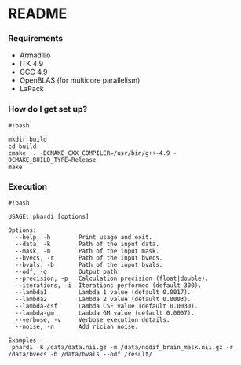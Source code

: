 # README #



### Requirements ###

* Armadillo 
* ITK 4.9
* GCC 4.9
* OpenBLAS (for multicore parallelism)
* LaPack

### How do I get set up? ###


```
#!bash

mkdir build
cd build
cmake .. -DCMAKE_CXX_COMPILER=/usr/bin/g++-4.9 -DCMAKE_BUILD_TYPE=Release
make
```

### Execution ###


```
#!bash

USAGE: phardi [options]

Options:
  --help, -h        Print usage and exit.
  --data, -k        Path of the input data.
  --mask, -m        Path of the input mask.
  --bvecs, -r       Path of the input bvecs.
  --bvals, -b       Path of the input bvals.
  --odf, -o         Output path.
  --precision, -p   Calculation precision (float|double).
  --iterations, -i  Iterations performed (default 300).
  --lambda1         Lambda 1 value (default 0.0017).
  --lambda2         Lambda 2 value (default 0.0003).
  --lambda-csf      Lambda CSF value (default 0.0030).
  --lambda-gm       Lambda GM value (default 0.0007).
  --verbose, -v     Verbose execution details.
  --noise, -n       Add rician noise.

Examples:
 phardi -k /data/data.nii.gz -m /data/nodif_brain_mask.nii.gz -r /data/bvecs -b /data/bvals --odf /result/ 
```

